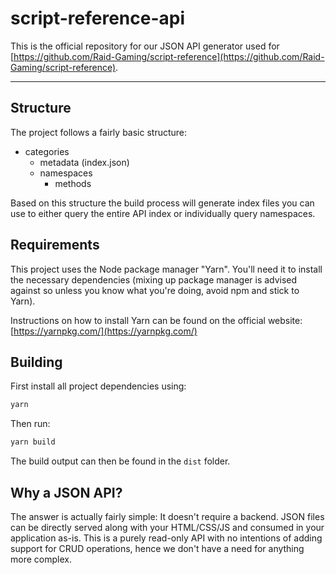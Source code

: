# script-reference-api

This is the official repository for our JSON API generator used for [https://github.com/Raid-Gaming/script-reference](https://github.com/Raid-Gaming/script-reference).

---

## Structure

The project follows a fairly basic structure:

- categories
  - metadata (index.json)
  - namespaces
    - methods

Based on this structure the build process will generate index files you can use to either query the entire API index or individually query namespaces.

## Requirements

This project uses the Node package manager "Yarn". You'll need it to install the necessary dependencies (mixing up package manager is advised against so unless you know what you're doing, avoid npm and stick to Yarn).

Instructions on how to install Yarn can be found on the official website: [https://yarnpkg.com/](https://yarnpkg.com/)

## Building

First install all project dependencies using:

```bash
yarn
```

Then run:

```bash
yarn build
```

The build output can then be found in the `dist` folder.

## Why a JSON API?

The answer is actually fairly simple: It doesn't require a backend. JSON files can be directly served along with your HTML/CSS/JS and consumed in your application as-is. This is a purely read-only API with no intentions of adding support for CRUD operations, hence we don't have a need for anything more complex.
